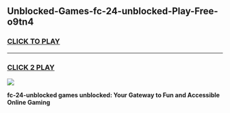 
## Unblocked-Games-fc-24-unblocked-Play-Free-o9tn4
<h3>
<a href="https://premium76.site?title=fc-24-unblocked&ref=21A">CLICK TO PLAY</a></h3>
<hr>

<h3>
<a href="https://premium76.site?title=fc-24-unblocked&ref=21A">CLICK 2 PLAY</a>
  
</h3>

<a href="https://premium76.site?title=fc-24-unblocked&ref=21A"><img src="https://clearcache.store/games.png"></a>


**fc-24-unblocked games unblocked: Your Gateway to Fun and Accessible Online Gaming**
